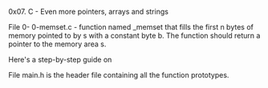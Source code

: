 0x07. C - Even more pointers, arrays and strings

File 0- 0-memset.c - function named _memset that fills the first n bytes of memory pointed to by s with a constant byte b. The function should return a pointer to the memory area s.

Here's a step-by-step guide on

File main.h is the header file containing all the function prototypes.
